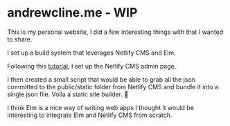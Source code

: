 # andrewcline.me - WIP
This is my personal website, I did a few interesting things with that I wanted to share.

I set up a build system that leverages Netlify CMS and Elm.

Following this [tutorial](https://www.netlifycms.org/docs/add-to-your-site/), I set up the Netlify CMS admin page.

I then created a small script that would be able to grab all the json committed to the public/static folder from Netlify CMS and bundle it into a single json file.
Voila a static site builder. :tada:

I think Elm is a nice way of writing web apps
I thought it would be interesting to integrate Elm and Netlify CMS from scratch.
